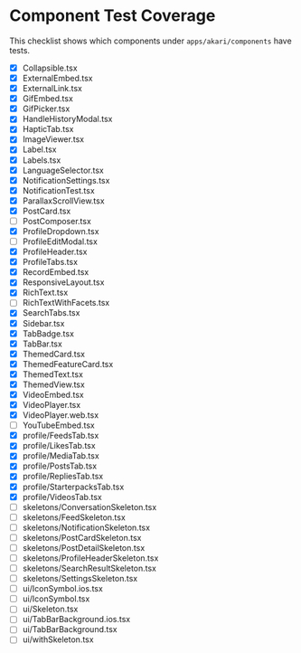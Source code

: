 # Component Test Coverage

This checklist shows which components under `apps/akari/components` have tests.

- [x] Collapsible.tsx
- [x] ExternalEmbed.tsx
- [x] ExternalLink.tsx
- [x] GifEmbed.tsx
- [x] GifPicker.tsx
- [x] HandleHistoryModal.tsx
- [x] HapticTab.tsx
- [x] ImageViewer.tsx
- [x] Label.tsx
- [x] Labels.tsx
- [x] LanguageSelector.tsx
- [x] NotificationSettings.tsx
- [x] NotificationTest.tsx
- [x] ParallaxScrollView.tsx
- [x] PostCard.tsx
- [ ] PostComposer.tsx
- [x] ProfileDropdown.tsx
- [ ] ProfileEditModal.tsx
- [x] ProfileHeader.tsx
- [x] ProfileTabs.tsx
- [x] RecordEmbed.tsx
- [x] ResponsiveLayout.tsx
- [x] RichText.tsx
- [ ] RichTextWithFacets.tsx
- [x] SearchTabs.tsx
- [x] Sidebar.tsx
- [x] TabBadge.tsx
- [x] TabBar.tsx
- [x] ThemedCard.tsx
- [x] ThemedFeatureCard.tsx
- [x] ThemedText.tsx
- [x] ThemedView.tsx
- [x] VideoEmbed.tsx
- [x] VideoPlayer.tsx
- [x] VideoPlayer.web.tsx
- [ ] YouTubeEmbed.tsx
- [x] profile/FeedsTab.tsx
- [x] profile/LikesTab.tsx
- [x] profile/MediaTab.tsx
- [x] profile/PostsTab.tsx
- [x] profile/RepliesTab.tsx
- [x] profile/StarterpacksTab.tsx
- [x] profile/VideosTab.tsx
- [ ] skeletons/ConversationSkeleton.tsx
- [ ] skeletons/FeedSkeleton.tsx
- [ ] skeletons/NotificationSkeleton.tsx
- [ ] skeletons/PostCardSkeleton.tsx
- [ ] skeletons/PostDetailSkeleton.tsx
- [ ] skeletons/ProfileHeaderSkeleton.tsx
- [ ] skeletons/SearchResultSkeleton.tsx
- [ ] skeletons/SettingsSkeleton.tsx
- [ ] ui/IconSymbol.ios.tsx
- [ ] ui/IconSymbol.tsx
- [ ] ui/Skeleton.tsx
- [ ] ui/TabBarBackground.ios.tsx
- [ ] ui/TabBarBackground.tsx
- [ ] ui/withSkeleton.tsx
